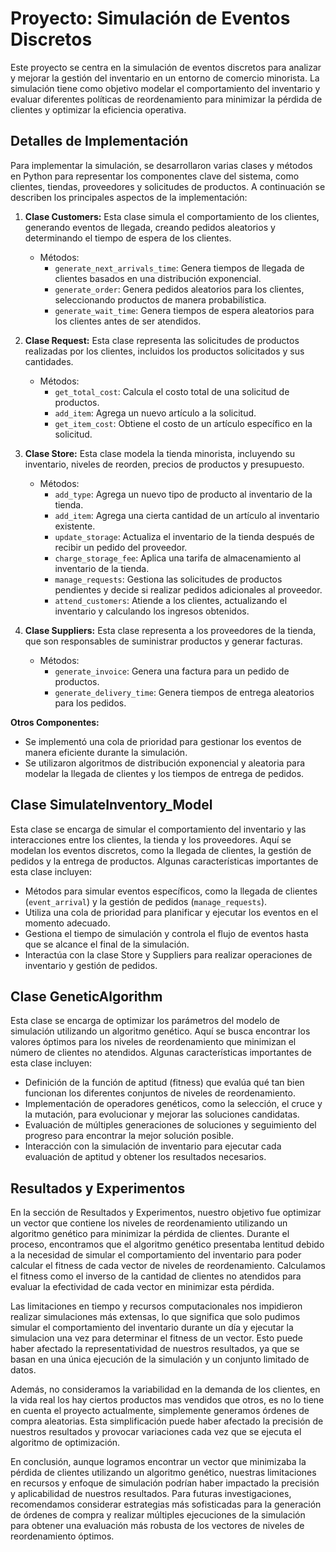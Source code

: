 # Proyecto: Simulación de Eventos Discretos

Este proyecto se centra en la simulación de eventos discretos para analizar y mejorar la gestión del inventario en un entorno de comercio minorista. La simulación tiene como objetivo modelar el comportamiento del inventario y evaluar diferentes políticas de reordenamiento para minimizar la pérdida de clientes y optimizar la eficiencia operativa.

## Detalles de Implementación

Para implementar la simulación, se desarrollaron varias clases y métodos en Python para representar los componentes clave del sistema, como clientes, tiendas, proveedores y solicitudes de productos. A continuación se describen los principales aspectos de la implementación:

1. **Clase Customers:**
   Esta clase simula el comportamiento de los clientes, generando eventos de llegada, creando pedidos aleatorios y determinando el tiempo de espera de los clientes.
   - Métodos:
     - `generate_next_arrivals_time`: Genera tiempos de llegada de clientes basados en una distribución exponencial.
     - `generate_order`: Genera pedidos aleatorios para los clientes, seleccionando productos de manera probabilística.
     - `generate_wait_time`: Genera tiempos de espera aleatorios para los clientes antes de ser atendidos.

2. **Clase Request:**
   Esta clase representa las solicitudes de productos realizadas por los clientes, incluidos los productos solicitados y sus cantidades.
   - Métodos:
     - `get_total_cost`: Calcula el costo total de una solicitud de productos.
     - `add_item`: Agrega un nuevo artículo a la solicitud.
     - `get_item_cost`: Obtiene el costo de un artículo específico en la solicitud.

3. **Clase Store:**
   Esta clase modela la tienda minorista, incluyendo su inventario, niveles de reorden, precios de productos y presupuesto.
   - Métodos:
     - `add_type`: Agrega un nuevo tipo de producto al inventario de la tienda.
     - `add_item`: Agrega una cierta cantidad de un artículo al inventario existente.
     - `update_storage`: Actualiza el inventario de la tienda después de recibir un pedido del proveedor.
     - `charge_storage_fee`: Aplica una tarifa de almacenamiento al inventario de la tienda.
     - `manage_requests`: Gestiona las solicitudes de productos pendientes y decide si realizar pedidos adicionales al proveedor.
     - `attend_customers`: Atiende a los clientes, actualizando el inventario y calculando los ingresos obtenidos.

4. **Clase Suppliers:**
   Esta clase representa a los proveedores de la tienda, que son responsables de suministrar productos y generar facturas.
   - Métodos:
     - `generate_invoice`: Genera una factura para un pedido de productos.
     - `generate_delivery_time`: Genera tiempos de entrega aleatorios para los pedidos.

**Otros Componentes:**
- Se implementó una cola de prioridad para gestionar los eventos de manera eficiente durante la simulación.
- Se utilizaron algoritmos de distribución exponencial y aleatoria para modelar la llegada de clientes y los tiempos de entrega de pedidos.

## Clase SimulateInventory_Model

Esta clase se encarga de simular el comportamiento del inventario y las interacciones entre los clientes, la tienda y los proveedores. Aquí se modelan los eventos discretos, como la llegada de clientes, la gestión de pedidos y la entrega de productos. Algunas características importantes de esta clase incluyen:

- Métodos para simular eventos específicos, como la llegada de clientes (`event_arrival`) y la gestión de pedidos (`manage_requests`).
- Utiliza una cola de prioridad para planificar y ejecutar los eventos en el momento adecuado.
- Gestiona el tiempo de simulación y controla el flujo de eventos hasta que se alcance el final de la simulación.
- Interactúa con la clase Store y Suppliers para realizar operaciones de inventario y gestión de pedidos.

## Clase GeneticAlgorithm

Esta clase se encarga de optimizar los parámetros del modelo de simulación utilizando un algoritmo genético. Aquí se busca encontrar los valores óptimos para los niveles de reordenamiento que minimizan el número de clientes no atendidos. Algunas características importantes de esta clase incluyen:

- Definición de la función de aptitud (fitness) que evalúa qué tan bien funcionan los diferentes conjuntos de niveles de reordenamiento.
- Implementación de operadores genéticos, como la selección, el cruce y la mutación, para evolucionar y mejorar las soluciones candidatas.
- Evaluación de múltiples generaciones de soluciones y seguimiento del progreso para encontrar la mejor solución posible.
- Interacción con la simulación de inventario para ejecutar cada evaluación de aptitud y obtener los resultados necesarios.

## Resultados y Experimentos

En la sección de Resultados y Experimentos, nuestro objetivo fue optimizar un vector que contiene los niveles de reordenamiento utilizando un algoritmo genético para minimizar la pérdida de clientes. Durante el proceso, encontramos que el algoritmo genético presentaba lentitud debido a la necesidad de simular el comportamiento del inventario para poder calcular el fitness de cada vector de niveles de reordenamiento. Calculamos el fitness como el inverso de la cantidad de clientes no atendidos para evaluar la efectividad de cada vector en minimizar esta pérdida.

Las limitaciones en tiempo y recursos computacionales nos impidieron realizar simulaciones más extensas, lo que significa que solo pudimos simular el comportamiento del inventario durante un día y ejecutar la simulacion una vez para determinar el fitness de un vector. Esto puede haber afectado la representatividad de nuestros resultados, ya que se basan en una única ejecución de la simulación y un conjunto limitado de datos.

Además, no consideramos la variabilidad en la demanda de los clientes, en la vida real los hay ciertos productos mas vendidos que otros, es no lo tiene en cuenta el proyecto actualmente, simplemente generamos órdenes de compra aleatorias. Esta simplificación puede haber afectado la precisión de nuestros resultados y provocar variaciones cada vez que se ejecuta el algoritmo de optimización.

En conclusión, aunque logramos encontrar un vector que minimizaba la pérdida de clientes utilizando un algoritmo genético, nuestras limitaciones en recursos y enfoque de simulación podrían haber impactado la precisión y aplicabilidad de nuestros resultados. Para futuras investigaciones, recomendamos considerar estrategias más sofisticadas para la generación de órdenes de compra y realizar múltiples ejecuciones de la simulación para obtener una evaluación más robusta de los vectores de niveles de reordenamiento óptimos.





